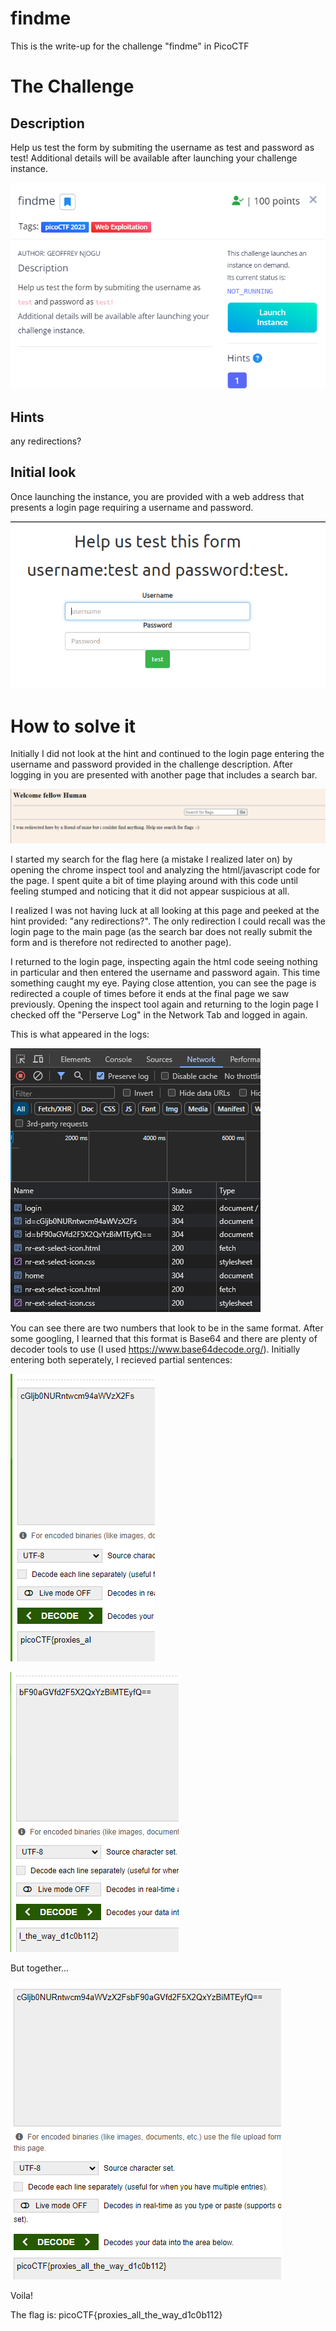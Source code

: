 # findme

This is the write-up for the challenge "findme" in PicoCTF

# The Challenge

## Description
Help us test the form by submiting the username as test and password as test!
Additional details will be available after launching your challenge instance.

![](img/challenge.png)

## Hints
any redirections?

## Initial look
Once launching the instance, you are provided with a web address that presents a login page requiring a username and password.

![](img/login_page.png)

# How to solve it

Initially I did not look at the hint and continued to the login page entering the username and password provided in the challenge description. After logging in you are presented with another page that includes a search bar.

![](img/home_page.png)

I started my search for the flag here (a mistake I realized later on) by opening the chrome inspect tool and analyzing the html/javascript code for the page. I spent quite a bit of time playing around with this code until feeling stumped and noticing that it did not appear suspicious at all. 

I realized I was not having luck at all looking at this page and peeked at the hint provided: "any redirections?". The only redirection I could recall was the login page to the main page (as the search bar does not really submit the form and is therefore not redirected to another page).

I returned to the login page, inspecting again the html code seeing nothing in particular and then entered the username and password again. This time something caught my eye. Paying close attention, you can see the page is redirected a couple of times before it ends at the final page we saw previously. Opening the inspect tool again and returning to the login page I checked off the "Perserve Log" in the Network Tab and logged in again.

This is what appeared in the logs:

![](img/redirect_logs.png)

You can see there are two numbers that look to be in the same format. After some googling, I learned that this format is Base64 and there are plenty of decoder tools to use (I used https://www.base64decode.org/). Initially entering both seperately, I recieved partial sentences:

![](img/decoder1.png)

![](img/decoder2.png)

But together...

![](img/final_decoder.png)

Voila!

The flag is:
picoCTF{proxies_all_the_way_d1c0b112}

